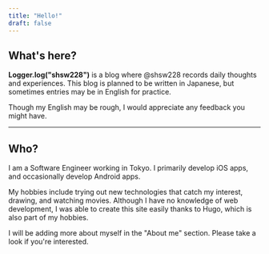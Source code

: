 ```yaml
---
title: "Hello!"
draft: false
---
```

## What's here?

**Logger.log("shsw228")** is a blog where @shsw228 records daily thoughts and experiences. This blog is planned to be written in Japanese, but sometimes entries may be in English for practice. 

Though my English may be rough, I would appreciate any feedback you might have.

---
## Who?
I am a Software Engineer working in Tokyo.
I primarily develop iOS apps, and occasionally develop Android apps. 

My hobbies include trying out new technologies that catch my interest, drawing, and watching movies.
Although I have no knowledge of web development, I was able to create this site easily thanks to Hugo, which is also part of my hobbies.

I will be adding more about myself in the "About me" section. Please take a look if you're interested.
